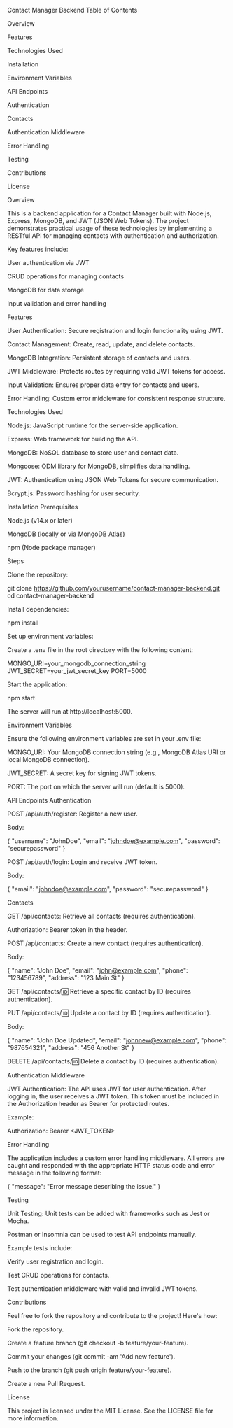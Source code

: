 Contact Manager Backend
Table of Contents

Overview

Features

Technologies Used

Installation

Environment Variables

API Endpoints

Authentication

Contacts

Authentication Middleware

Error Handling

Testing

Contributions

License

Overview

This is a backend application for a Contact Manager built with Node.js, Express, MongoDB, and JWT (JSON Web Tokens). The project demonstrates practical usage of these technologies by implementing a RESTful API for managing contacts with authentication and authorization.

Key features include:

User authentication via JWT

CRUD operations for managing contacts

MongoDB for data storage

Input validation and error handling

Features

User Authentication: Secure registration and login functionality using JWT.

Contact Management: Create, read, update, and delete contacts.

MongoDB Integration: Persistent storage of contacts and users.

JWT Middleware: Protects routes by requiring valid JWT tokens for access.

Input Validation: Ensures proper data entry for contacts and users.

Error Handling: Custom error middleware for consistent response structure.

Technologies Used

Node.js: JavaScript runtime for the server-side application.

Express: Web framework for building the API.

MongoDB: NoSQL database to store user and contact data.

Mongoose: ODM library for MongoDB, simplifies data handling.

JWT: Authentication using JSON Web Tokens for secure communication.

Bcrypt.js: Password hashing for user security.

Installation
Prerequisites

Node.js (v14.x or later)

MongoDB (locally or via MongoDB Atlas)

npm (Node package manager)

Steps

Clone the repository:

git clone https://github.com/yourusername/contact-manager-backend.git
cd contact-manager-backend


Install dependencies:

npm install


Set up environment variables:

Create a .env file in the root directory with the following content:

MONGO_URI=your_mongodb_connection_string
JWT_SECRET=your_jwt_secret_key
PORT=5000


Start the application:

npm start


The server will run at http://localhost:5000.

Environment Variables

Ensure the following environment variables are set in your .env file:

MONGO_URI: Your MongoDB connection string (e.g., MongoDB Atlas URI or local MongoDB connection).

JWT_SECRET: A secret key for signing JWT tokens.

PORT: The port on which the server will run (default is 5000).

API Endpoints
Authentication

POST /api/auth/register: Register a new user.

Body:

{
  "username": "JohnDoe",
  "email": "johndoe@example.com",
  "password": "securepassword"
}


POST /api/auth/login: Login and receive JWT token.

Body:

{
  "email": "johndoe@example.com",
  "password": "securepassword"
}

Contacts

GET /api/contacts: Retrieve all contacts (requires authentication).

Authorization: Bearer token in the header.

POST /api/contacts: Create a new contact (requires authentication).

Body:

{
  "name": "John Doe",
  "email": "john@example.com",
  "phone": "123456789",
  "address": "123 Main St"
}


GET /api/contacts/:id: Retrieve a specific contact by ID (requires authentication).

PUT /api/contacts/:id: Update a contact by ID (requires authentication).

Body:

{
  "name": "John Doe Updated",
  "email": "johnnew@example.com",
  "phone": "987654321",
  "address": "456 Another St"
}


DELETE /api/contacts/:id: Delete a contact by ID (requires authentication).

Authentication Middleware

JWT Authentication: The API uses JWT for user authentication. After logging in, the user receives a JWT token. This token must be included in the Authorization header as Bearer <token> for protected routes.

Example:

Authorization: Bearer <JWT_TOKEN>

Error Handling

The application includes a custom error handling middleware. All errors are caught and responded with the appropriate HTTP status code and error message in the following format:

{
  "message": "Error message describing the issue."
}

Testing

Unit Testing: Unit tests can be added with frameworks such as Jest or Mocha.

Postman or Insomnia can be used to test API endpoints manually.

Example tests include:

Verify user registration and login.

Test CRUD operations for contacts.

Test authentication middleware with valid and invalid JWT tokens.

Contributions

Feel free to fork the repository and contribute to the project! Here's how:

Fork the repository.

Create a feature branch (git checkout -b feature/your-feature).

Commit your changes (git commit -am 'Add new feature').

Push to the branch (git push origin feature/your-feature).

Create a new Pull Request.

License

This project is licensed under the MIT License. See the LICENSE
 file for more information.
